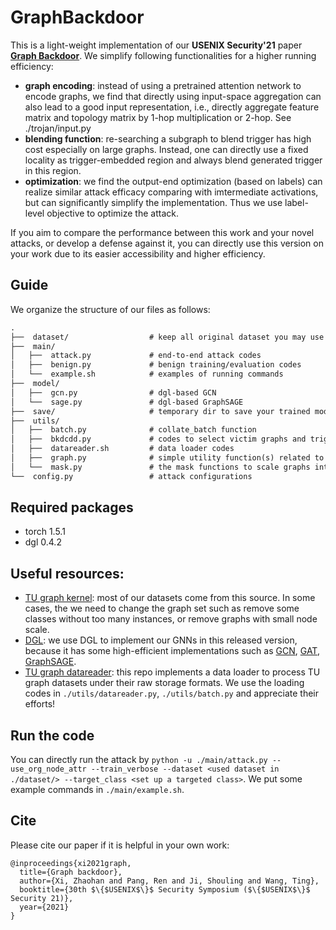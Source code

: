 # GraphBackdoor

This is a light-weight implementation of our **USENIX Security'21** paper **[Graph Backdoor](https://arxiv.org/abs/2006.11890)**. We simplify following functionalities for a higher running efficiency:

- **graph encoding**: instead of using a pretrained attention network to encode graphs, we find that directly using input-space aggregation can also lead to a good input representation, i.e., directly aggregate feature matrix and topology matrix by 1-hop multiplication or 2-hop. See ./trojan/input.py
- **blending function**: re-searching a subgraph to blend trigger has high cost especially on large graphs. Instead, one can directly use a fixed locality as trigger-embedded region and always blend generated trigger in this region.
- **optimization**: we find the output-end optimization (based on labels) can realize similar attack efficacy comparing with imtermediate activations, but can significantly simplify the implementation. Thus we use label-level objective to optimize the attack.

If you aim to compare the performance between this work and your novel attacks, or develop a defense against it, you can directly use this version on your work due to its easier accessibility and higher efficiency.

## Guide

We organize the structure of our files as follows:
```latex
.
├──  dataset/                  # keep all original dataset you may use
├──  main/
│   ├──  attack.py             # end-to-end attack codes
│   ├──  benign.py             # benign training/evaluation codes
│   └──  example.sh            # examples of running commands
├──  model/
│   ├──  gcn.py                # dgl-based GCN
│   └──  sage.py               # dgl-based GraphSAGE
├──  save/                     # temporary dir to save your trained models/perturbed data
├──  utils/
│   ├──  batch.py              # collate_batch function
│   ├──  bkdcdd.py             # codes to select victim graphs and trigger regions
│   ├──  datareader.sh         # data loader codes
│   ├──  graph.py              # simple utility function(s) related to graph processing
│   └──  mask.py               # the mask functions to scale graphs into same size or scale back
└──  config.py                 # attack configurations            

```

## Required packages
- torch   1.5.1
- dgl     0.4.2


## Useful resources:
- [TU graph kernel](https://ls11-www.cs.tu-dortmund.de/staff/morris/graphkerneldatasets): most of our datasets come from this source. In some cases, the we need to change the graph set such as remove some classes without too many instances, or remove graphs with small node scale.
- [DGL](https://docs.dgl.ai): we use DGL to implement our GNNs in this released version, because it has some high-efficient implementations such as [GCN](https://docs.dgl.ai/en/0.6.x/tutorials/models/1_gnn/1_gcn.html), [GAT](https://docs.dgl.ai/en/0.4.x/tutorials/models/1_gnn/9_gat.html), [GraphSAGE](https://github.com/dmlc/dgl/blob/master/examples/pytorch/graphsage/model.py).
- [TU graph datareader](https://github.com/bknyaz/graph_nn/blob/master/graph_unet.py): this repo implements a data loader to process TU graph datasets under their raw storage formats. We use the loading codes in `./utils/datareader.py`, `./utils/batch.py` and appreciate their efforts!


## Run the code
You can directly run the attack by `python -u ./main/attack.py --use_org_node_attr --train_verbose --dataset <used dataset in ./dataset/> --target_class <set up a targeted class>`. We put some example commands in   `./main/example.sh`.


## Cite
Please cite our paper if it is helpful in your own work:
```
@inproceedings{xi2021graph,
  title={Graph backdoor},
  author={Xi, Zhaohan and Pang, Ren and Ji, Shouling and Wang, Ting},
  booktitle={30th $\{$USENIX$\}$ Security Symposium ($\{$USENIX$\}$ Security 21)},
  year={2021}
}
```
